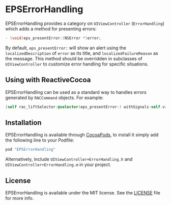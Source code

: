 # EPSErrorHandling

EPSErrorHandling provides a category on `UIViewController` (`ErrorHandling`) which adds a method for presenting errors:

```objective-c
- (void)eps_presentError:(NSError *)error;
```

By default, `eps_presentError:` will show an alert using the `localizedDescription` of `error` as its title, and `localizedFailureReason` as the message. This method should be overridden in subclasses of `UIViewController` to customize error handling for specific situations.

## Using with ReactiveCocoa

EPSErrorHandling can be used as a standard way to handles errors generated by `RACCommand` objects. For example:

```objective-c
[self rac_liftSelector:@selector(eps_presentError:) withSignals:self.viewModel.loginCommand.errors, nil];
```

## Installation

EPSErrorHandling is available through [CocoaPods](http://cocoapods.org), to install it simply add the following line to your Podfile:

```ruby
pod "EPSErrorHandling"
```

Alternatively, include `UIViewController+ErrorHandling.h` and `UIViewController+ErrorHandling.m` in your project.

## License

EPSErrorHandling is available under the MIT license. See the [LICENSE](https://github.com/ElectricPeelSoftware/EPSErrorHandling/blob/master/LICENSE) file for more info.
